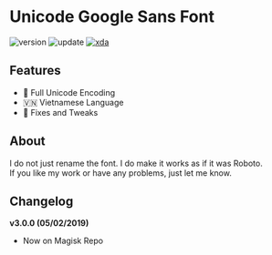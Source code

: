 # Unicode Google Sans Font

![version](https://img.shields.io/badge/Version-3.0.0-brightgreen.svg) 
![update](https://img.shields.io/badge/Update-Feb_5,_2019-blue.svg) 
[![xda](https://img.shields.io/badge/XDA-Thread-orange.svg)](https://forum.xda-developers.com/apps/magisk/font-headline-fonts-nongthaihoang-t3886349) 

## Features
- 🔣 Full Unicode Encoding
- 🇻🇳 Vietnamese Language
- 🔧 Fixes and Tweaks

## About
I do not just rename the font. I do make it works as if it was Roboto.  
If you like my work or have any problems, just let me know.

## Changelog
**v3.0.0 (05/02/2019)**
- Now on Magisk Repo

